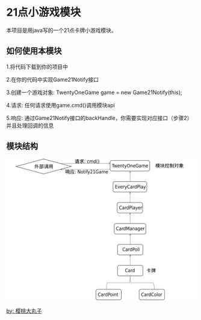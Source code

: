 # 21点小游戏模块
本项目是用java写的一个21点卡牌小游戏模块。

## 如何使用本模块

1.将代码下载到你的项目中

2.在你的代码中实现Game21Notify接口

3.创建一个游戏对象: TwentyOneGame game = new Game21Notify(this);

4.请求: 任何请求使用game.cmd()调用模块api

5.响应: 通过Game21Notify接口的backHandle，你需要实现对应接口（步骤2）并且处理回调的信息


## 模块结构

![模块结构](./struct.png)



[by: 樱桃大丸子](https://github.com/BigCherryBall)
